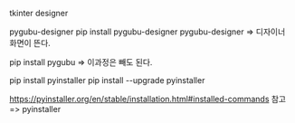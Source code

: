 tkinter designer

pygubu-designer
pip install pygubu-designer
pygubu-designer => 디자이너 화면이 뜬다.

pip install pygubu  => 이과정은 빼도 된다.

pip install pyinstaller
pip install --upgrade pyinstaller

https://pyinstaller.org/en/stable/installation.html#installed-commands
참고 => pyinstaller


